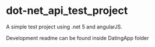 # dot-net_api_test_project
A simple test project using .net 5 and angularJS.

Development readme can be found inside DatingApp folder
